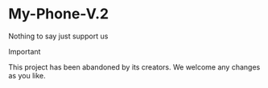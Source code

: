 # My-Phone-V.2
Nothing to say just support us

> [!IMPORTANT]  
> This project has been abandoned by its creators. We welcome any changes as you like.
